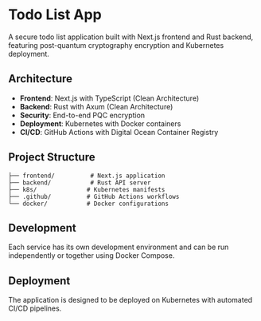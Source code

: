 # Todo List App

A secure todo list application built with Next.js frontend and Rust backend, featuring post-quantum cryptography encryption and Kubernetes deployment.

## Architecture

- **Frontend**: Next.js with TypeScript (Clean Architecture)
- **Backend**: Rust with Axum (Clean Architecture)  
- **Security**: End-to-end PQC encryption
- **Deployment**: Kubernetes with Docker containers
- **CI/CD**: GitHub Actions with Digital Ocean Container Registry

## Project Structure

```
├── frontend/          # Next.js application
├── backend/           # Rust API server
├── k8s/              # Kubernetes manifests
├── .github/          # GitHub Actions workflows
└── docker/           # Docker configurations
```

## Development

Each service has its own development environment and can be run independently or together using Docker Compose.

## Deployment

The application is designed to be deployed on Kubernetes with automated CI/CD pipelines.